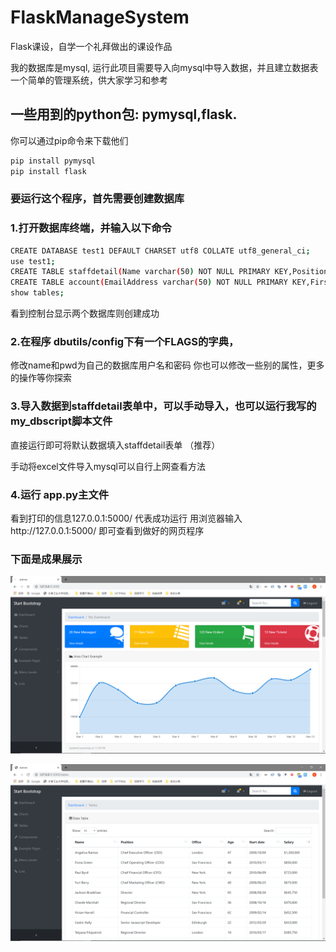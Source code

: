 ﻿# FlaskManageSystem
Flask课设，自学一个礼拜做出的课设作品

我的数据库是mysql, 运行此项目需要导入向mysql中导入数据，并且建立数据表
一个简单的管理系统，供大家学习和参考

## 一些用到的python包: pymysql,flask. 
你可以通过pip命令来下载他们

``` bash
pip install pymysql
pip install flask
```

### 要运行这个程序，首先需要创建数据库
### 1.打开数据库终端，并输入以下命令

``` bash
CREATE DATABASE test1 DEFAULT CHARSET utf8 COLLATE utf8_general_ci;
use test1;
CREATE TABLE staffdetail(Name varchar(50) NOT NULL PRIMARY KEY,Position varchar(80),Office varchar(80),Age INT(10),StartDate varchar(80),Salary varchar(80));
CREATE TABLE account(EmailAddress varchar(50) NOT NULL PRIMARY KEY,FirstName varchar(80),LastName varchar(80),Password varchar(80));
show tables;
```
看到控制台显示两个数据库则创建成功

### 2.在程序 dbutils/config下有一个FLAGS的字典，

修改name和pwd为自己的数据库用户名和密码
你也可以修改一些别的属性，更多的操作等你探索


### 3.导入数据到staffdetail表单中，可以手动导入，也可以运行我写的my_dbscript脚本文件

直接运行即可将默认数据填入staffdetail表单    （推荐）

手动将excel文件导入mysql可以自行上网查看方法



### 4.运行 app.py主文件
看到打印的信息127.0.0.1:5000/ 代表成功运行
用浏览器输入http://127.0.0.1:5000/ 即可查看到做好的网页程序



### 下面是成果展示

![alt text](https://github.com/wandoubudou/FlaskManageSystem/blob/master/images/1.png "index")












![alt text](https://github.com/wandoubudou/FlaskManageSystem/blob/master/images/2.png "index")
